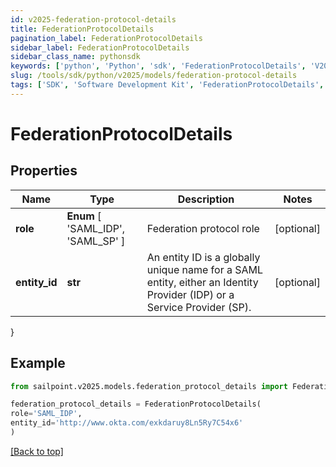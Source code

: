 ```yaml
---
id: v2025-federation-protocol-details
title: FederationProtocolDetails
pagination_label: FederationProtocolDetails
sidebar_label: FederationProtocolDetails
sidebar_class_name: pythonsdk
keywords: ['python', 'Python', 'sdk', 'FederationProtocolDetails', 'V2025FederationProtocolDetails'] 
slug: /tools/sdk/python/v2025/models/federation-protocol-details
tags: ['SDK', 'Software Development Kit', 'FederationProtocolDetails', 'V2025FederationProtocolDetails']
---
```


# FederationProtocolDetails


## Properties

Name | Type | Description | Notes
------------ | ------------- | ------------- | -------------
**role** |  **Enum** [  'SAML_IDP',    'SAML_SP' ] | Federation protocol role | [optional] 
**entity_id** | **str** | An entity ID is a globally unique name for a SAML entity, either an Identity Provider (IDP) or a Service Provider (SP). | [optional] 
}

## Example

```python
from sailpoint.v2025.models.federation_protocol_details import FederationProtocolDetails

federation_protocol_details = FederationProtocolDetails(
role='SAML_IDP',
entity_id='http://www.okta.com/exkdaruy8Ln5Ry7C54x6'
)

```
[[Back to top]](#) 

